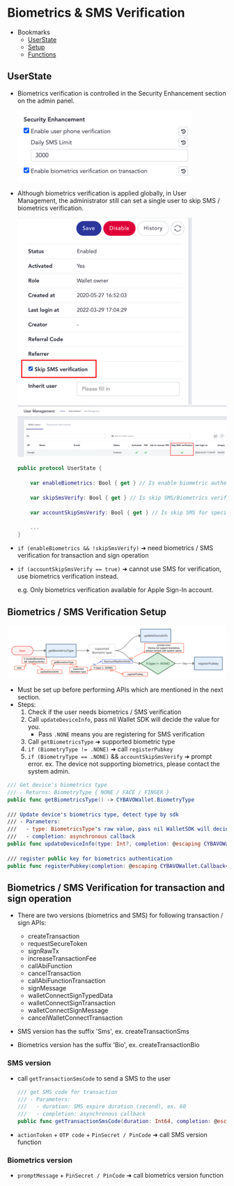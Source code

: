 # Biometrics & SMS Verification

- Bookmarks
  - [UserState](#userstate)
  - [Setup](#biometrics--sms-verification-setup)
  - [Functions](#biometrics--sms-verification-for-transaction-and-sign-operation)

## UserState

- Biometrics verification is controlled in the Security Enhancement section on the admin panel.  

  <img src="images/sdk_guideline/screenshot_security_enhancement.png" alt="drawing" width="400"/>

- Although biometrics verification is applied globally, in User Management, the administrator still can set a single user to skip SMS / biometrics verification.

  <img src="images/sdk_guideline/screenshot_skip_sms_1.png" alt="drawing" width="400"/>

  <img src="images/sdk_guideline/screenshot_skip_sms_2.png" alt="drawing" width="800"/> 

    ```swift
    public protocol UserState {

        var enableBiometrics: Bool { get } // Is enable biometric authentication

        var skipSmsVerify: Bool { get } // Is skip SMS/Biometrics verify

        var accountSkipSmsVerify: Bool { get } // Is skip SMS for specific case, ex. Apple account

        ...
    }
    ```

- `if (enableBiometrics && !skipSmsVerify)` ➜ need biometrics / SMS verification for transaction and sign operation

- `if (accountSkipSmsVerify == true)` ➜ cannot use SMS for verification, use biometrics verification instead.

    e.g. Only biometrics verification available for Apple Sign-In account.

## Biometrics / SMS Verification Setup

![img](images/sdk_guideline/biometric_verification.png)

- Must be set up before performing APIs which are mentioned in the next section.
- Steps:
    1. Check if the user needs biometrics / SMS verification
    2. Call `updateDeviceInfo`, pass nil Wallet SDK will decide the value for you.
        - Pass `.NONE` means you are registering for SMS verification
    3. Call `getBiometricsType` ➜ supported biometric type
    4. `if (BiometryType != .NONE)` ➜ call `registerPubkey`
    5. `if (BiometryType == .NONE)` && `accountSkipSmsVerify` ➜ prompt error. ex. The device not supporting biometrics, please contact the system admin.

```swift
/// Get device's biometrics type
/// - Returns: BiometryType { NONE / FACE / FINGER }
public func getBiometricsType() -> CYBAVOWallet.BiometryType

/// Update device's biometrics type, detect type by sdk
/// - Parameters:
///   - type: BiometricsType's raw value, pass nil WalletSDK will decide the value for you
///   - completion: asynchronous callback
public func updateDeviceInfo(type: Int?, completion: @escaping CYBAVOWallet.Callback<CYBAVOWallet.UpdateDeviceInfoResult>)

/// register public key for biometrics authentication
public func registerPubkey(completion: @escaping CYBAVOWallet.Callback<CYBAVOWallet.RegisterPubkeyResult>)
```

## Biometrics / SMS Verification for transaction and sign operation

- There are two versions (biometrics and SMS) for following transaction  / sign APIs:
  - createTransaction
  - requestSecureToken
  - signRawTx
  - increaseTransactionFee
  - callAbiFunction
  - cancelTransaction
  - callAbiFunctionTransaction
  - signMessage
  - walletConnectSignTypedData
  - walletConnectSignTransaction
  - walletConnectSignMessage
  - cancelWalletConnectTransaction

- SMS version has the suffix 'Sms', ex. createTransactionSms
- Biometrics version has the suffix 'Bio', ex. createTransactionBio

### SMS version

- call `getTransactionSmsCode` to send a SMS to the user

    ```swift
    /// get SMS code for transaction
    /// - Parameters:
    ///   - duration: SMS expire duration (second), ex. 60
    ///   - completion: asynchronous callback
    public func getTransactionSmsCode(duration: Int64, completion: @escaping CYBAVOWallet.Callback<CYBAVOWallet.GetActionTokenResult>)
    ```

- `actionToken` + `OTP code` + `PinSecret / PinCode` ➜ call SMS version function

### Biometrics version

- `promptMessage` + `PinSecret / PinCode` ➜ call biometrics version function
